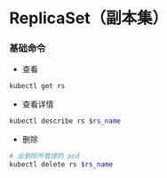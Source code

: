 # ReplicaSet（副本集）


### 基础命令

* 查看

```bash
kubectl get rs
```

* 查看详情

```bash
kubectl describe rs $rs_name
```

* 删除

```bash
# 会删除所管理的 pod
kubectl delete rs $rs_name
```
